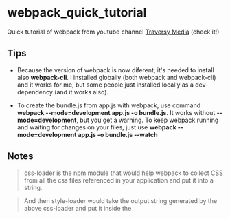 # webpack_quick_tutorial

Quick tutorial of webpack from youtube channel [Traversy Media](https://www.youtube.com/watch?v=lziuNMk_8eQ) (check it!)

## Tips

- Because the version of webpack is now diferent, it's needed to install also **webpack-cli**. I installed globally (both webpack and webpack-cli) and it works for me, but some people just installed locally as a dev-dependency (and it works also).

- To create the bundle.js from app.js with webpack, use command **webpack --mode=development app.js -o bundle.js**. It works without **--mode=development**, but you get a warning. To keep webpack running and waiting for changes on your files, just use **webpack --mode=development app.js -o bundle.js --watch**

## Notes

> css-loader is the npm module that would help webpack to collect CSS from all the css files referenced in your application and put it into a string. 

> And then style-loader would take the output string generated by the above css-loader and put it inside the <style> tags in the index.html file.

> [Medium] (https://medium.com/a-beginners-guide-for-webpack-2/webpack-loaders-css-and-sass-2cc0079b5b3a)
  
